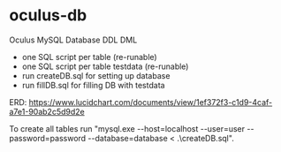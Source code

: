 # oculus-db
Oculus MySQL Database DDL DML

- one SQL script per table (re-runable)
- one SQL script per table testdata (re-runable)
- run createDB.sql for setting up database
- run fillDB.sql for filling DB with testdata

ERD: https://www.lucidchart.com/documents/view/1ef372f3-c1d9-4caf-a7e1-90ab2c5d9d2e

To create all tables run "mysql.exe --host=localhost --user=user --password=password --database=database < .\createDB.sql".
